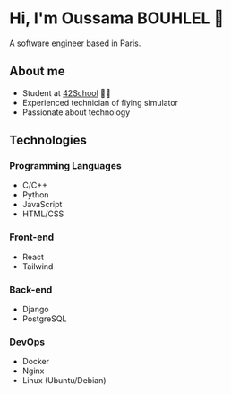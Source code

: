 # Hi, I'm Oussama BOUHLEL 👋
A software engineer based in Paris.

## About me
- Student at [42School](https://github.com/42School) 👨‍🎓
- Experienced technician of flying simulator
- Passionate about technology

## Technologies
### Programming Languages
- C/C++
- Python
- JavaScript
- HTML/CSS

### Front-end
- React
- Tailwind

### Back-end
- Django
- PostgreSQL

### DevOps
- Docker
- Nginx
- Linux (Ubuntu/Debian)
